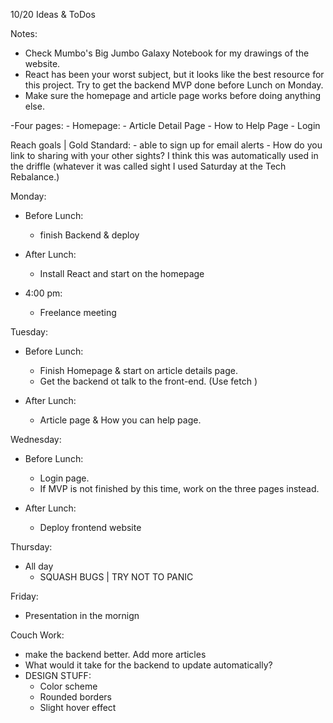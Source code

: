 10/20 Ideas & ToDos

Notes: 
- Check Mumbo's Big Jumbo Galaxy Notebook for my drawings of the website. 
- React has been your worst subject, but it looks like the best resource 
for this project. Try to get the backend MVP done before Lunch on Monday. 
- Make sure the homepage and article page works before doing anything else. 

-Four  pages: 
    - Homepage: 
    - Article Detail Page 
    - How to Help Page 
    - Login 


Reach goals | Gold Standard: 
    - able to sign up for email alerts 
    - How do you link to sharing with your other sights? I think this 
    was automatically used in the driffle (whatever it was called sight I used Saturday at the Tech Rebalance.) 
    


Monday: 
- Before Lunch: 
    - finish Backend & deploy 
- After Lunch: 
    - Install React and start on the homepage 
    
- 4:00 pm:  
    - Freelance meeting

Tuesday: 
- Before Lunch: 
    - Finish Homepage & start on article details page. 
    - Get the backend ot talk to the front-end. (Use fetch )

- After Lunch: 
    - Article page & How you can help page. 

Wednesday: 
- Before Lunch: 
    - Login page. 
    - If MVP is not finished by this time, work on the three pages instead. 

- After Lunch: 
    - Deploy frontend website 

Thursday: 
- All day
    - SQUASH BUGS | TRY NOT TO PANIC 

Friday: 
- Presentation in the mornign 



Couch Work: 
- make the backend better. Add more articles
- What would it take for the backend to update automatically? 
- DESIGN STUFF: 
    - Color scheme 
    - Rounded borders
    - Slight hover effect 